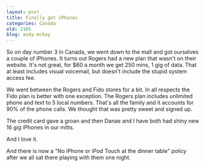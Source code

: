 ```yaml
---
layout: post
title: Finally got iPhones
categories: Canada
old: 2165
blog: andy-mckay
---
```

<p>So on day number 3 in Canada, we went down to the mall and got ourselves a couple of iPhones. It turns out Rogers had a new plan that wasn't on their website. It's not great, for $60 a month we get 250 mins, 1 gig of data. That at least includes visual voicemail, but doesn't include the stupid system access fee.</p>
<p>We went between the Rogers and Fido stores for a bit. In all respects the Fido plan is better with one exception. The Rogers plan includes unlimited phone and text to 5 local numbers. That's all the family and it accounts for 90% of the phone calls. We thought that was pretty sweet and signed up.</p>
<p>The credit card gave a groan and then Danae and I have both had shiny new 16 gig iPhones in our mitts.</p>
<p>And I love it.</p>
<p>And there is now a "No iPhone or iPod Touch at the dinner table" policy after we all sat there playing with them one night.</p>